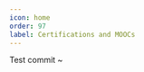 ```yaml
---
icon: home
order: 97
label: Certifications and MOOCs
---
```


Test commit
~                           
